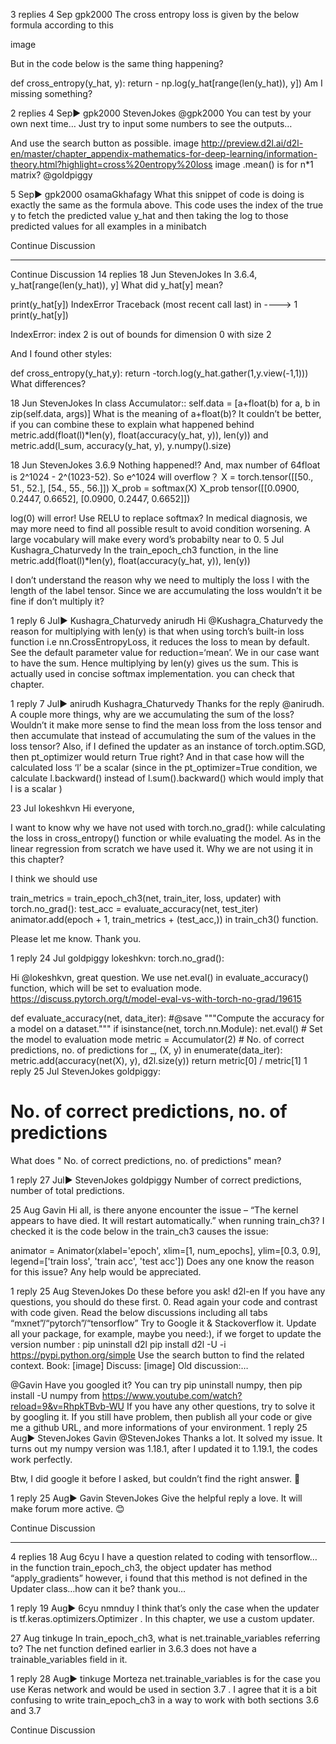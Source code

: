 

<!--
 * @version:
 * @Author:  StevenJokess https://github.com/StevenJokess
 * @Date: 2020-09-13 21:13:12
 * @LastEditors:  StevenJokess https://github.com/StevenJokess
 * @LastEditTime: 2020-09-13 21:13:55
 * @Description:http://preview.d2l.ai/d2l-en/master/chapter_linear-networks/softmax-regression-scratch.html
 * @TODO::
 * @Reference:
-->
3 replies
4 Sep
gpk​2000
The cross entropy loss is given by the below formula according to this

image

But in the code below is the same thing happening?

def cross_entropy(y_hat, y):
    return - np.log(y_hat[range(len(y_hat)), y])
Am I missing something?

2 replies
4 Sep▶ gpk2000
Steven​Jokes
@gpk2000
You can test by your own next time…
Just try to input some numbers to see the outputs…

And use the search button as possible.
image
http://preview.d2l.ai/d2l-en/master/chapter_appendix-mathematics-for-deep-learning/information-theory.html?highlight=cross%20entropy%20loss
image
.mean() is for n*1 matrix?
@goldpiggy

5 Sep▶ gpk2000
osama​Gkhafagy
What this snippet of code is doing is exactly the same as the formula above. This code uses the index of the true y to fetch the predicted value y_hat and then taking the log to those predicted values for all examples in a minibatch

Continue Discussion

---

Continue Discussion
14 replies
18 Jun
Steven​Jokes
In 3.6.4, y_hat[range(len(y_hat)), y]
What did y_hat[y] mean?

print(y_hat[y])
IndexError Traceback (most recent call last)
in
----> 1 print(y_hat[y])

IndexError: index 2 is out of bounds for dimension 0 with size 2

And I found other styles:

def cross_entropy(y_hat,y):
	return -torch.log(y_hat.gather(1,y.view(-1,1)))
What differences?

18 Jun
Steven​Jokes
In class Accumulator::
self.data = [a+float(b) for a, b in zip(self.data, args)]
What is the meaning of a+float(b)?
It couldn’t be better,
if you can combine these to explain what happened behind
metric.add(float(l)*len(y), float(accuracy(y_hat, y)), len(y))
and
metric.add(l_sum, accuracy(y_hat, y), y.numpy().size)

18 Jun
Steven​Jokes
3.6.9
Nothing happened!? And, max number of 64float is 2^1024 - 2^(1023-52).
So e^1024 will overflow？
X = torch.tensor([[50., 51., 52.], [54., 55., 56.]])
X_prob = softmax(X)
X_prob
tensor([[0.0900, 0.2447, 0.6652],
[0.0900, 0.2447, 0.6652]])

log(0) will error!
Use RELU to replace softmax?
In medical diagnosis, we may more need to find all possible result to avoid condition worsening.
A large vocabulary will make every word’s probabilty near to 0.
5 Jul
Kushagra_​​Chaturvedy
In the train_epoch_ch3 function, in the line metric.add(float(l)*len(y), float(accuracy(y_hat, y)), len(y))

I don’t understand the reason why we need to multiply the loss l with the length of the label tensor. Since we are accumulating the loss wouldn’t it be fine if don’t multiply it?

1 reply
6 Jul▶ Kushagra_Chaturvedy
anirudh
Hi @Kushagra_Chaturvedy the reason for multiplying with len(y) is that when using torch’s built-in loss function i.e nn.CrossEntropyLoss, it reduces the loss to mean by default. See the default parameter value for reduction=‘mean’. We in our case want to have the sum. Hence multiplying by len(y) gives us the sum.
This is actually used in concise softmax implementation. you can check that chapter.

1 reply
7 Jul▶ anirudh
Kushagra_​​Chaturvedy
Thanks for the reply @anirudh. A couple more things, why are we accumulating the sum of the loss? Wouldn’t it make more sense to find the mean loss from the loss tensor and then accumulate that instead of accumulating the sum of the values in the loss tensor? Also, if I defined the updater as an instance of torch.optim.SGD, then pt_optimizer would return True right? And in that case how will the calculated loss ‘l’ be a scalar (since in the pt_optimizer=True condition, we calculate l.backward() instead of l.sum().backward() which would imply that l is a scalar )

23 Jul
lokeshkvn
Hi everyone,

I want to know why we have not used with torch.no_grad(): while calculating the loss in cross_entropy() function or while evaluating the model. As in the linear regression from scratch we have used it. Why we are not using it in this chapter?

I think we should use

train_metrics = train_epoch_ch3(net, train_iter, loss, updater)
with torch.no_grad():
   test_acc = evaluate_accuracy(net, test_iter)
   animator.add(epoch + 1, train_metrics + (test_acc,))
in train_ch3() function.

Please let me know.
Thank you.

1 reply
24 Jul
goldpiggy
 lokeshkvn:
torch.no_grad():

Hi @lokeshkvn, great question. We use net.eval() in evaluate_accuracy() function, which will be set to evaluation mode. https://discuss.pytorch.org/t/model-eval-vs-with-torch-no-grad/19615

def evaluate_accuracy(net, data_iter):  #@save
    """Compute the accuracy for a model on a dataset."""
    if isinstance(net, torch.nn.Module):
        net.eval()  # Set the model to evaluation mode
    metric = Accumulator(2)  # No. of correct predictions, no. of predictions
    for _, (X, y) in enumerate(data_iter):
        metric.add(accuracy(net(X), y), d2l.size(y))
    return metric[0] / metric[1]
1 reply
25 Jul
Steven​Jokes
 goldpiggy:
# No. of correct predictions, no. of predictions

What does " No. of correct predictions, no. of predictions" mean?

1 reply
27 Jul▶ StevenJokes
goldpiggy
Number of correct predictions, number of total predictions.

25 Aug
Gavin
Hi all, is there anyone encounter the issue – “The kernel appears to have died. It will restart automatically.” when running train_ch3? I checked it is the code below in the train_ch3 causes the issue:

animator = Animator(xlabel='epoch', xlim=[1, num_epochs], ylim=[0.3, 0.9],
                        legend=['train loss', 'train acc', 'test acc'])
Does any one know the reason for this issue? Any help would be appreciated.

1 reply
25 Aug
Steven​Jokes
 Do these before you ask! d2l-en
If you have any questions, you should do these first. 0. Read again your code and contrast with code given. Read the below discussions including all tabs “mxnet”/“pytorch”/“tensorflow” Try to Google it & Stackoverflow it. Update all your package, for example, maybe you need:), if we forget to update the version number : pip uninstall d2l pip install d2l -U -i https://pypi.python.org/simple Use the search button to find the related context. Book: [image] Discuss: [image] Old discussion:…

@Gavin
Have you googled it?
You can try pip uninstall numpy, then pip install -U numpy from https://www.youtube.com/watch?reload=9&v=RhpkTBvb-WU
If you have any other questions, try to solve it by googling it.
If you still have problem, then publish all your code or give me a github URL, and more informations of your environment.
1 reply
25 Aug▶ StevenJokes
Gavin
@StevenJokes Thanks a lot. It solved my issue. It turns out my numpy version was 1.18.1, after I updated it to 1.19.1, the codes work perfectly.

Btw, I did google it before I asked, but couldn’t find the right answer. :rofl:

1 reply
25 Aug▶ Gavin
Steven​Jokes
Give the helpful reply a love. It will make forum more active. :blush:

Continue Discussion

---

4 replies
18 Aug
6cyu
I have a question related to coding with tensorflow…
in the function train_epoch_ch3, the object updater has method “apply_gradients”
however, i found that this method is not defined in the Updater class…how can it be?
thank you…

1 reply
19 Aug▶ 6cyu
nmnduy
I think that’s only the case when the updater is tf.keras.optimizers.Optimizer . In this chapter, we use a custom updater.

27 Aug
tinkuge
In train_epoch_ch3, what is net.trainable_variables referring to? The net function defined earlier in 3.6.3 does not have a trainable_variables field in it.

1 reply
28 Aug▶ tinkuge
Morteza
net.trainable_variables is for the case you use Keras network and would be used in section 3.7 . I agree that it is a bit confusing to write train_epoch_ch3 in a way to work with both sections 3.6 and 3.7

Continue Discussion
